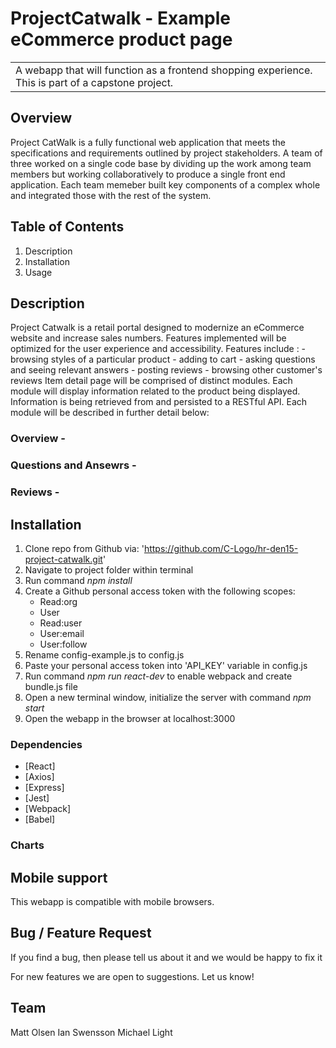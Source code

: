 <!-- # ![WebApp](https://iharsh234.github.io/WebApp/images/demo/demo_landing.JPG) -->
# ProjectCatwalk - Example eCommerce product page
<table>
<tr>
<td>
  A webapp that will function as a frontend shopping experience.  This is part of a capstone project.
</td>
</tr>
</table>

## Overview
 Project CatWalk is a fully functional web application that meets the specifications and requirements outlined by project stakeholders. A team of three worked on a single code base by dividing up the work among team members but working collaboratively to produce a single front end application. Each team memeber built key components of a complex whole and integrated those with the rest of the system.

## Table of Contents
  <ol>
    <li>Description</li>
    <li>Installation</li>
    <li>Usage</li>
  </ol>


## Description
   Project Catwalk is a retail portal designed to modernize an eCommerce website and increase sales numbers. Features implemented will be optimized for the user experience and accessibility. Features include :
    - browsing styles of a particular product
    - adding to cart
    - asking questions and seeing relevant answers
    - posting reviews
    - browsing other customer's reviews
   Item detail page will be comprised of distinct modules.  Each module will display information related to the product being displayed. Information is being retrieved from and persisted to a RESTful API. Each module will be described in further detail below:


### Overview -

### Questions and Ansewrs -

### Reviews -

## Installation
 1) Clone repo from Github via: 'https://github.com/C-Logo/hr-den15-project-catwalk.git'
 2) Navigate to project folder within terminal
 3) Run command *npm install*
 4) Create a Github personal access token with the following scopes:
    - Read:org
    - User
    - Read:user
    - User:email
    - User:follow
 5) Rename config-example.js to config.js
 6) Paste your personal access token into 'API_KEY' variable in config.js
 7) Run command *npm run react-dev* to enable webpack and create bundle.js file
 8) Open a new terminal window, initialize the server with command *npm start*
 9) Open the webapp in the browser at localhost:3000

### Dependencies

- [React]
- [Axios]
- [Express]
- [Jest]
- [Webpack]
- [Babel]


### Charts

## Mobile support
This webapp is compatible with mobile browsers.

## Bug / Feature Request

If you find a bug, then please tell us about it and we would be happy to fix it

For new features we are open to suggestions.  Let us know!

## Team
  Matt Olsen
  Ian Swensson
  Michael Light
